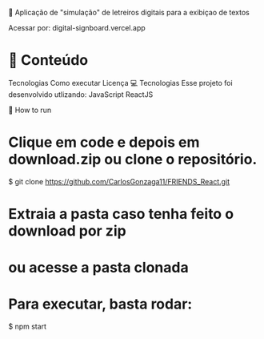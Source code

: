 🚀 Aplicação de "simulação" de letreiros digitais para a exibiçao de textos

Acessar por: digital-signboard.vercel.app

# 📌 Conteúdo
Tecnologias
Como executar
Licença
💻 Tecnologias
Esse projeto foi desenvolvido utlizando:
JavaScript
ReactJS

👷 How to run
# Clique em code e depois em download.zip ou clone o repositório.
$ git clone https://github.com/CarlosGonzaga11/FRIENDS_React.git

# Extraia a pasta caso tenha feito o download por zip
# ou acesse a pasta clonada

# Para executar, basta rodar:
$ npm start
